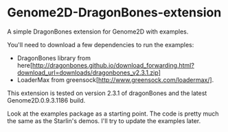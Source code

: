 Genome2D-DragonBones-extension
==============================

A simple DragonBones extension for Genome2D with examples.

You'll need to download a few dependencies to run the examples:

- DragonBones library from here[http://dragonbones.github.io/download_forwarding.html?download_url=downloads/dragonbones_v2.3.1.zip]
- LoaderMax from greensock[http://www.greensock.com/loadermax/].

This extension is tested on version 2.3.1 of dragonBones and the latest Genome2D.0.9.3.1186 build.

Look at the examples package as a starting point. The code is pretty much the same as the Starlin's demos.
I'll try to update the examples later.

